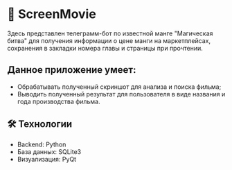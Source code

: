 # 🎥 ScreenMovie

Здесь представлен телеграмм-бот по известной манге "Магическая битва" для получения информации о цене манги на маркетплейсах, сохранения в закладки номера главы и страницы при прочтении.

## Данное приложение умеет: 
- Обрабатывать полученный скриншот для анализа и поиска фильма;
- Выводить полученный результат для пользователя в виде названия и года производства фильма.

## 🛠️ Технологии
- Backend: Python
- База данных: SQLite3
- Визуализация: PyQt
